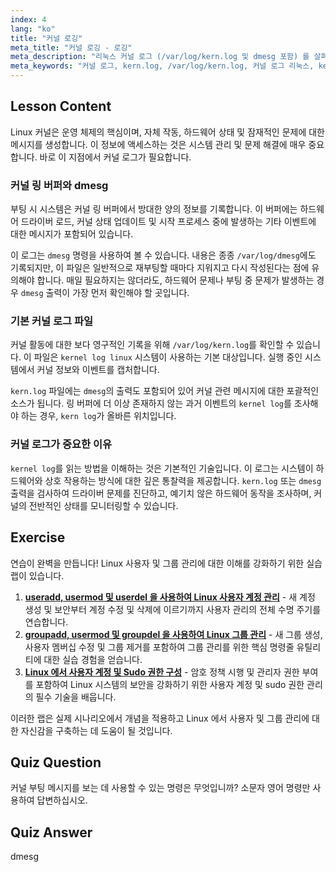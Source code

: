 ```yaml
---
index: 4
lang: "ko"
title: "커널 로깅"
meta_title: "커널 로깅 - 로깅"
meta_description: "리눅스 커널 로그 (/var/log/kern.log 및 dmesg 포함) 를 살펴보세요. 부팅 메시지, 하드웨어 드라이버 정보 확인 및 시스템 문제 해결을 위해 kern 로그를 확인하는 방법을 알아보세요. 커널 로그 리눅스 파일 가이드."
meta_keywords: "커널 로그, kern.log, /var/log/kern.log, 커널 로그 리눅스, kern 로그, dmesg, 리눅스 로깅, 부팅 메시지, 커널 이벤트"
---
```


## Lesson Content

Linux 커널은 운영 체제의 핵심이며, 자체 작동, 하드웨어 상태 및 잠재적인 문제에 대한 메시지를 생성합니다. 이 정보에 액세스하는 것은 시스템 관리 및 문제 해결에 매우 중요합니다. 바로 이 지점에서 커널 로그가 필요합니다.

### 커널 링 버퍼와 dmesg

부팅 시 시스템은 커널 링 버퍼에서 방대한 양의 정보를 기록합니다. 이 버퍼에는 하드웨어 드라이버 로드, 커널 상태 업데이트 및 시작 프로세스 중에 발생하는 기타 이벤트에 대한 메시지가 포함되어 있습니다.

이 로그는 `dmesg` 명령을 사용하여 볼 수 있습니다. 내용은 종종 `/var/log/dmesg`에도 기록되지만, 이 파일은 일반적으로 재부팅할 때마다 지워지고 다시 작성된다는 점에 유의해야 합니다. 매일 필요하지는 않더라도, 하드웨어 문제나 부팅 중 문제가 발생하는 경우 `dmesg` 출력이 가장 먼저 확인해야 할 곳입니다.

### 기본 커널 로그 파일

커널 활동에 대한 보다 영구적인 기록을 위해 `/var/log/kern.log`를 확인할 수 있습니다. 이 파일은 `kernel log linux` 시스템이 사용하는 기본 대상입니다. 실행 중인 시스템에서 커널 정보와 이벤트를 캡처합니다.

`kern.log` 파일에는 `dmesg`의 출력도 포함되어 있어 커널 관련 메시지에 대한 포괄적인 소스가 됩니다. 링 버퍼에 더 이상 존재하지 않는 과거 이벤트의 `kernel log`를 조사해야 하는 경우, `kern log`가 올바른 위치입니다.

### 커널 로그가 중요한 이유

`kernel log`를 읽는 방법을 이해하는 것은 기본적인 기술입니다. 이 로그는 시스템이 하드웨어와 상호 작용하는 방식에 대한 깊은 통찰력을 제공합니다. `kern.log` 또는 `dmesg` 출력을 검사하여 드라이버 문제를 진단하고, 예기치 않은 하드웨어 동작을 조사하며, 커널의 전반적인 상태를 모니터링할 수 있습니다.

## Exercise

연습이 완벽을 만듭니다! Linux 사용자 및 그룹 관리에 대한 이해를 강화하기 위한 실습 랩이 있습니다.

1. **[useradd, usermod 및 userdel 을 사용하여 Linux 사용자 계정 관리](https://labex.io/ko/labs/comptia-manage-linux-user-accounts-with-useradd-usermod-and-userdel-590837)** - 새 계정 생성 및 보안부터 계정 수정 및 삭제에 이르기까지 사용자 관리의 전체 수명 주기를 연습합니다.
2. **[groupadd, usermod 및 groupdel 을 사용하여 Linux 그룹 관리](https://labex.io/ko/labs/comptia-manage-linux-groups-with-groupadd-usermod-and-groupdel-590836)** - 새 그룹 생성, 사용자 멤버십 수정 및 그룹 제거를 포함하여 그룹 관리를 위한 핵심 명령줄 유틸리티에 대한 실습 경험을 얻습니다.
3. **[Linux 에서 사용자 계정 및 Sudo 권한 구성](https://labex.io/ko/labs/comptia-configure-user-accounts-and-sudo-privileges-in-linux-590856)** - 암호 정책 시행 및 관리자 권한 부여를 포함하여 Linux 시스템의 보안을 강화하기 위한 사용자 계정 및 sudo 권한 관리의 필수 기술을 배웁니다.

이러한 랩은 실제 시나리오에서 개념을 적용하고 Linux 에서 사용자 및 그룹 관리에 대한 자신감을 구축하는 데 도움이 될 것입니다.

## Quiz Question

커널 부팅 메시지를 보는 데 사용할 수 있는 명령은 무엇입니까? 소문자 영어 명령만 사용하여 답변하십시오.

## Quiz Answer

dmesg
